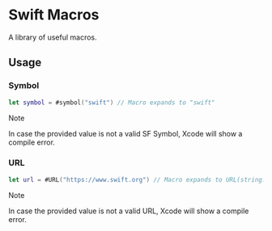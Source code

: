 # Swift Macros

A library of useful macros.

## Usage
### Symbol
```swift
let symbol = #symbol("swift") // Macro expands to "swift"
```
> [!NOTE]
> In case the provided value is not a valid SF Symbol, Xcode will show a compile error.

### URL
```swift
let url = #URL("https://www.swift.org") // Macro expands to URL(string: "https://www.swift.org")!
```
> [!NOTE]
> In case the provided value is not a valid URL, Xcode will show a compile error.
